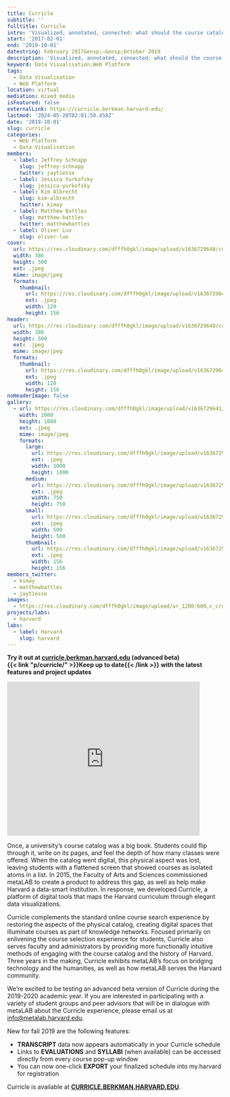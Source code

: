 ```yaml
---
title: Curricle
subtitle: ''
fulltitle: Curricle
intro: 'Visualized, annotated, connected: what should the course catalog look like in the 21st century? Leveraging data and design in a post-disciplinary era.'
start: '2017-02-01'
end: '2019-10-01'
datestring: February 2017&ensp;–&ensp;October 2019
description: 'Visualized, annotated, connected: what should the course catalog look like in the 21st century? Leveraging data and design in a post-disciplinary era.'
keyword: Data Visualisation,Web Platform
tags:
  - Data Visualisation
  - Web Platform
location: virtual
mediation: mixed_media
isFeatured: false
externalLink: https://curricle.berkman.harvard.edu/
lastmod: '2024-05-20T02:01:50.458Z'
date: '2019-10-01'
slug: curricle
categories:
  - Web Platform
  - Data Visualisation
members:
  - label: Jeffrey Schnapp
    slug: jeffrey-schnapp
    twitter: jaytiesse
  - label: Jessica Yurkofsky
    slug: jessica-yurkofsky
  - label: Kim Albrecht
    slug: kim-albrecht
    twitter: kimay
  - label: Matthew Battles
    slug: matthew-battles
    twitter: matthewbattles
  - label: Oliver Luo
    slug: oliver-luo
cover:
  url: https://res.cloudinary.com/dfffh0gkl/image/upload/v1636729640/curricle_d3bac9d992.jpg
  width: 386
  height: 500
  ext: .jpeg
  mime: image/jpeg
  formats:
    thumbnail:
      url: https://res.cloudinary.com/dfffh0gkl/image/upload/v1636729641/thumbnail_curricle_d3bac9d992.jpg
      ext: .jpeg
      width: 120
      height: 156
header:
  url: https://res.cloudinary.com/dfffh0gkl/image/upload/v1636729640/curricle_d3bac9d992.jpg
  width: 386
  height: 500
  ext: .jpeg
  mime: image/jpeg
  formats:
    thumbnail:
      url: https://res.cloudinary.com/dfffh0gkl/image/upload/v1636729641/thumbnail_curricle_d3bac9d992.jpg
      ext: .jpeg
      width: 120
      height: 156
noHeaderImage: false
gallery:
  - url: https://res.cloudinary.com/dfffh0gkl/image/upload/v1636729641/curricle2_6321580879.jpg
    width: 1080
    height: 1080
    ext: .jpeg
    mime: image/jpeg
    formats:
      large:
        url: https://res.cloudinary.com/dfffh0gkl/image/upload/v1636729642/large_curricle2_6321580879.jpg
        ext: .jpeg
        width: 1000
        height: 1000
      medium:
        url: https://res.cloudinary.com/dfffh0gkl/image/upload/v1636729642/medium_curricle2_6321580879.jpg
        ext: .jpeg
        width: 750
        height: 750
      small:
        url: https://res.cloudinary.com/dfffh0gkl/image/upload/v1636729642/small_curricle2_6321580879.jpg
        ext: .jpeg
        width: 500
        height: 500
      thumbnail:
        url: https://res.cloudinary.com/dfffh0gkl/image/upload/v1636729641/thumbnail_curricle2_6321580879.jpg
        ext: .jpeg
        width: 156
        height: 156
members_twitter:
  - kimay
  - matthewbattles
  - jaytiesse
images:
  - https://res.cloudinary.com/dfffh0gkl/image/upload/ar_1200:600,c_crop/c_limit,h_1200,w_600/v1636729640/curricle_d3bac9d992.jpg
projects/labs:
  - harvard
labs:
  - label: Harvard
    slug: harvard
---
```

**Try it out at [curricle.berkman.harvard.edu](http://curricle.berkman.harvard.edu) (advanced beta)<br />
{{< link "p/curricle/" >}}Keep up to date{{< /link >}} with the latest features and project updates**

<iframe src="https://player.vimeo.com/video/354848830" width="450" height="360" frameborder="0" allow="autoplay; fullscreen" allowfullscreen></iframe>


Once, a university’s course catalog was a big book. Students could flip through it, write on its pages, and feel the depth of how many classes were offered. When the catalog went digital, this physical aspect was lost, leaving students with a flattened screen that showed courses as isolated atoms in a list. In 2015, the Faculty of Arts and Sciences commissioned metaLAB to create a product to address this gap, as well as help make Harvard a data-smart institution. In response, we developed Curricle, a platform of digital tools that maps the Harvard curriculum through elegant data visualizations. 

Curricle complements the standard online course search experience by restoring the aspects of the physical catalog, creating digital spaces that illuminate courses as part of knowledge networks. Focused primarily on enlivening the course selection experience for students, Curricle also serves faculty and administrators by providing more functionally intuitive methods of engaging with the course catalog and the history of Harvard. Three years in the making, Curricle exhibits metaLAB’s focus on bridging technology and the humanities, as well as how metaLAB serves the Harvard community.

We’re excited to be testing an advanced beta version of Curricle during the 2019-2020 academic year. If you are interested in participating with a variety of student groups and peer advisors that will be in dialogue with metaLAB about the Curricle experience, please email us at [info@metalab.harvard.edu](mailto:info@metalab.harvard.edu).

New for fall 2019 are the following features:
- **TRANSCRIPT** data now appears automatically in your Curricle schedule
- Links to **EVALUATIONS** and **SYLLABI** (when available) can be accessed directly from every course pop-up window
- You can now one-click **EXPORT** your finalized schedule into my.harvard for registration


Curricle is available at **[CURRICLE.BERKMAN.HARVARD.EDU](http://curricle.berkman.harvard.edu/)**.